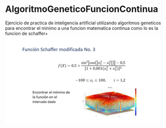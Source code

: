 # AlgoritmoGeneticoFuncionContinua
Ejercicio de practica de inteligencia artificial
utilizando algoritmos geneticos para encontrar el minimo a una funcion matematica continua como lo es la funcion de schaffer+
![](https://github.com/victor291201/AlgoritmoGeneticoFuncionContinua/blob/master/funcionSchaffer.jpeg)
